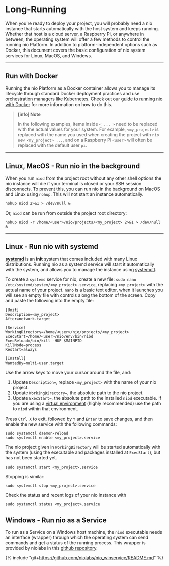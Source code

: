 # Long-Running

When you're ready to deploy your project, you will probably need a nio instance that starts automatically with the host system and keeps running. Whether that host is a cloud server, a Raspberry Pi, or anywhere in between, the operating system will offer a few methods to control the running nio Platform. In addition to platform-independent options such as Docker, this document covers the basic configuration of nio system services for Linux, MacOS, and Windows.

---
## Run with <span class="allow-caps">Docker</span>

Running the nio Platform as a Docker container allows you to manage its lifecycle through standard Docker deployment practices and use orchestration managers like Kubernetes. Check out our [guide to running nio with Docker](/deployment/third-party/docker.md) for more information on how to do this.

>**[info] Note**
>
>In the following examples, items inside `< ... >` need to be replaced with the actual values for your system. For example, `<my_project>` is replaced with the name you used when creating the project with `nio new <my_project> ...`, and on a Raspberry Pi `<user>` will often be replaced with the default user `pi`.

---
## Linux, MacOS - Run nio in the background

When you run `niod` from the project root without any other shell options the nio instance will die if your terminal is closed or your SSH session disconnects. To prevent this, you can run nio in the background on MacOS and Linux using `nohup`. This will not start an instance automatically.

```
nohup niod 2>&1 > /dev/null &
```

Or, `niod` can be run from outside the project root directory:

```
nohup niod -r /home/<user>/nio/projects/<my_project> 2>&1 > /dev/null & 
```

---
## Linux - Run nio with systemd

[**systemd**](https://wiki.debian.org/systemd) is an **init** system that comes included with many Linux distributions. Running nio as a systemd service will start it automatically with the system, and allows you to manage the instance using [systemctl](https://manpages.debian.org/stretch/systemd/systemctl.1.en.html).

To create a `systemd` service for nio, create a new file: `sudo nano /etc/systemd/system/<my_project>.service`, replacing `<my_project>` with the actual name of your project. `nano` is a basic text editor, when it launches you will see an empty file with controls along the bottom of the screen. Copy and paste the following into the empty file:

```
[Unit]
Description=<my_project>
After=network.target

[Service]
WorkingDirectory=/home/<user>/nio/projects/<my_project>
ExecStart=/home/<user>/nio/env/bin/niod
ExecReload=/bin/kill -HUP $MAINPID
KillMode=process
Restart=always

[Install]
WantedBy=multi-user.target
```

Use the arrow keys to move your cursor around the file, and:
1) Update `Description=`, replace `<my_project>` with the name of your nio project.
1) Update `WorkingDirectory=`, the absolute path to the nio project.
1) Update `ExecStart=`, the absolute path to the installed `niod` executable. If you are using a [virtual environment](/deployment/best-practices/) (highly recommended) use the path to `niod` within that environment.

Press `Ctrl X` to exit, followed by `Y` and `Enter` to save changes, and then enable the new service with the following commands:

```
sudo systemctl daemon-reload
sudo systemctl enable <my_project>.service
```

The nio project given in `WorkingDirectory` will be started automatically with the system (using the executable and packages installed at `ExecStart`), but has not been started yet.

```
sudo systemctl start <my_project>.service
```

Stopping is similar:
```
sudo systemctl stop <my_project>.service
```

Check the status and recent logs of your nio instance with
```
sudo systemctl status <my_project>.service
```

## Windows - Run nio as a Service

To run as a Service on a Windows host machine, the `niod` executable needs an interface (wrapper) through which the operating system can send commands and get a status of the running process. This wrapper is provided by niolabs in this [github repository](https://github.com/niolabs/nio_winservice).

{% include "git+https://github.com/niolabs/nio_winservice/README.md" %}
